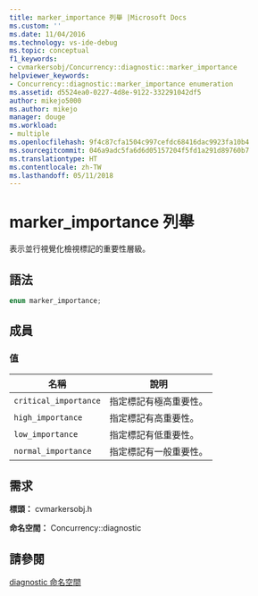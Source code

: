 ```yaml
---
title: marker_importance 列舉 |Microsoft Docs
ms.custom: ''
ms.date: 11/04/2016
ms.technology: vs-ide-debug
ms.topic: conceptual
f1_keywords:
- cvmarkersobj/Concurrency::diagnostic::marker_importance
helpviewer_keywords:
- Concurrency::diagnostic::marker_importance enumeration
ms.assetid: d5524ea0-0227-4d8e-9122-332291042df5
author: mikejo5000
ms.author: mikejo
manager: douge
ms.workload:
- multiple
ms.openlocfilehash: 9f4c87cfa1504c997cefdc68416dac9923fa10b4
ms.sourcegitcommit: 046a9adc5fa6d6d05157204f5fd1a291d89760b7
ms.translationtype: HT
ms.contentlocale: zh-TW
ms.lasthandoff: 05/11/2018
---
```

# <a name="markerimportance-enumeration"></a>marker_importance 列舉
表示並行視覺化檢視標記的重要性層級。  
  
## <a name="syntax"></a>語法  
  
```cpp  
enum marker_importance;  
```  
  
## <a name="members"></a>成員  
  
### <a name="values"></a>值  
  
|名稱|說明|  
|----------|-----------------|  
|`critical_importance`|指定標記有極高重要性。|  
|`high_importance`|指定標記有高重要性。|  
|`low_importance`|指定標記有低重要性。|  
|`normal_importance`|指定標記有一般重要性。|  
  
## <a name="requirements"></a>需求  
 **標頭：** cvmarkersobj.h  
  
 **命名空間：** Concurrency::diagnostic  
  
## <a name="see-also"></a>請參閱  
 [diagnostic 命名空間](../profiling/diagnostic-namespace.md)